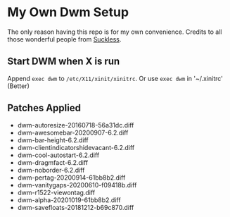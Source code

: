 # My Own Dwm Setup
The only reason having this repo is for my own convenience. Credits to all those wonderful people from [Suckless](https://suckless.org).

## Start DWM when X is run
Append `exec dwm` to `/etc/X11/xinit/xinitrc`.
Or use `exec dwm` in '~/.xinitrc' (Better)

## Patches Applied
* dwm-autoresize-20160718-56a31dc.diff
* dwm-awesomebar-20200907-6.2.diff
* dwm-bar-height-6.2.diff
* dwm-clientindicatorshidevacant-6.2.diff
* dwm-cool-autostart-6.2.diff
* dwm-dragmfact-6.2.diff
* dwm-noborder-6.2.diff
* dwm-pertag-20200914-61bb8b2.diff
* dwm-vanitygaps-20200610-f09418b.diff
* dwm-r1522-viewontag.diff
* dwm-alpha-20201019-61bb8b2.diff
* dwm-savefloats-20181212-b69c870.diff
